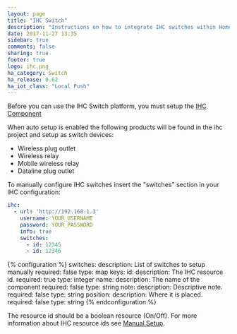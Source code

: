 ```yaml
---
layout: page
title: "IHC Switch"
description: "Instructions on how to integrate IHC switches within Home Assistant."
date: 2017-11-27 13:35
sidebar: true
comments: false
sharing: true
footer: true
logo: ihc.png
ha_category: Switch
ha_release: 0.62
ha_iot_class: "Local Push"
---
```


Before you can use the IHC Switch platform, you must setup the
[IHC Component](/components/ihc/)

When auto setup is enabled the following products will be found in the ihc
project and setup as switch devices:

- Wireless plug outlet
- Wireless relay
- Mobile wireless relay
- Dataline plug outlet

To manually configure IHC switches insert the "switches" section in your
IHC configuration:

```yaml
ihc:
  - url: 'http://192.168.1.3'
    username: YOUR_USERNAME
    password: YOUR_PASSWORD
    info: true 
    switches:
      - id: 12345
      - id: 12346
```

{% configuration %}
switches:
  description: List of switches to setup manually
  required: false
  type: map
  keys:
    id:
      description: The IHC resource id.
      required: true
      type: integer
    name:
      description: The name of the component
      required: false
      type: string
    note:
      description: Descriptive note.
      required: false
      type: string
    position:
      description: Where it is placed.
      required: false
      type: string
{% endconfiguration %}

The resource id should be a boolean resource (On/Off).
For more information about IHC resource ids see
[Manual Setup](/components/ihc/#manual-setup).
